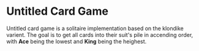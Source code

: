 # Untitled Card Game

Untitled card game is a solitaire implementation based on the klondike varient. The goal is to get all cards into their suit's pile in accending order, with **Ace** being the lowest and **King** being the heighest.